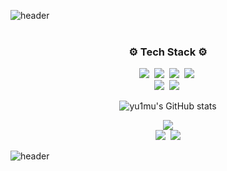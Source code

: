 ![header](https://capsule-render.vercel.app/api?type=waving&section=header&color=0:D47AE8,100:A8ECE7&height=200&text=Hello,%20I'm%20yu1mu!&fontSize=70&fontAlignY=75)
<br><br>
<h3 align="center">⚙ Tech Stack ⚙</h3>
<p align="center">
  <img src="https://img.shields.io/badge/JavaScript-F7DF1E?style=flat&logo=JavaScript&logoColor=black"/></a>&nbsp
  <img src="https://img.shields.io/badge/Node.js-339933?style=flat&logo=Node.js&logoColor=white"/></a>&nbsp
  <img src="https://img.shields.io/badge/Express-000000?style=flat&logo=Express&logoColor=white"/></a>&nbsp
  <img src="https://img.shields.io/badge/MySQL-4479A1?style=flat&logo=MySQL&logoColor=white"/></a>&nbsp
  <br>
  <img src="https://img.shields.io/badge/Python-3776AB?style=flat&logo=Python&logoColor=white"/></a>&nbsp
  <img src="https://img.shields.io/badge/Java-FF7800?style=flate&logo=Java&logoColor=white"/></a>&nbsp
 </p>

<div align=center>
  
![yu1mu's GitHub stats](https://github-readme-stats.vercel.app/api?username=yu1mu&count_private=true)
</div>

<p align="center">
  <a href="https://hits.seeyoufarm.com"><img src="https://hits.seeyoufarm.com/api/count/incr/badge.svg?url=https%3A%2F%2Fgithub.com%2Fyu1mu&count_bg=%23A8ECE7&title_bg=%23D47AE8&icon=symantec.svg&icon_color=%23E7E7E7&title=hits&edge_flat=false"/></a><br>
  <img src="https://img.shields.io/badge/TechBlog-181717?style=flate&logo=GitHub&logoColor=white"/></a>&nbsp
  <a href="mailto:all0fus168@gmail.com"><img src="https://img.shields.io/badge/Mail-d14836?style=flat&logo=Gmail&logoColor=white&link=mailto:all0fus168@gmail.com"/></a>
  </p>
  
![header](https://capsule-render.vercel.app/api?type=waving&section=footer&height=130&color=0:F4BEEE,100:A8ECE7)
 
